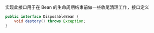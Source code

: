 
实现此接口用于在 Bean 的生命周期结束前做一些收尾清理工作，接口定义

```java
public interface DisposableBean {
	void destory() throws Exception;
}
```

